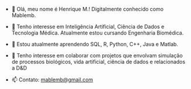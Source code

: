 - 👋 Olá, meu nome é Henrique M.! Digitalmente conhecido como Mablemb.

- 👀 Tenho interesse em Inteligência Artificial, Ciência de Dados e Tecnologia Médica.
Atualmente estou cursando Engenharia Biomédica.

- 🌱 Estou atualmente aprendendo SQL, R, Python, C++, Java e Matlab.

- 💞️ Tenho interesse em colaborar com projetos que envolvam simulação de processos biológicos,
vida artificial, ciência de dados e relacionados a D&D

- 📫 Contato: mablemb@gmail.com
